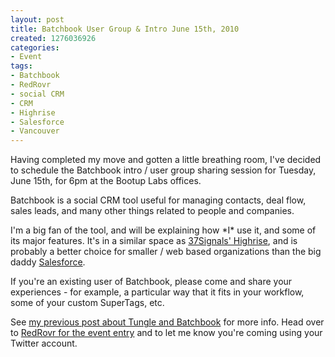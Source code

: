 ```yaml
--- 
layout: post
title: Batchbook User Group & Intro June 15th, 2010
created: 1276036926
categories: 
- Event
tags:
- Batchbook
- RedRovr
- social CRM
- CRM
- Highrise
- Salesforce
- Vancouver
---
```

<p>
	Having completed my move and gotten a little breathing room, I&#39;ve decided to schedule the Batchbook intro / user group sharing session for Tuesday, June 15th, for 6pm at the Bootup Labs offices.</p>
<p>
	Batchbook is a social CRM tool useful for managing contacts, deal flow, sales leads, and many other things related to people and companies.</p>
<p>
	I&#39;m a big fan of the tool, and will be explaining how *I* use it, and some of its major features. It&#39;s in a similar space as <a href="http://highrisehq.com/">37Signals&#39; Highrise</a>, and is probably a better choice for smaller / web based organizations than the big daddy <a href="http://salesforce.com">Salesforce</a>.</p>
<p>
	If you&#39;re an existing user of Batchbook, please come and share your experiences - for example, a particular way that it fits in your workflow, some of your custom SuperTags, etc.</p>
<p>
	See <a href="http://www.bmannconsulting.com/archive/tungle-and-batchbook-now-integrated/">my previous post about Tungle and Batchbook</a> for more info. Head over to&nbsp;<a href="http://redrovr.com/events/167">RedRovr for the event entry</a>&nbsp;and to let me know you&#39;re coming using your Twitter account.</p>
